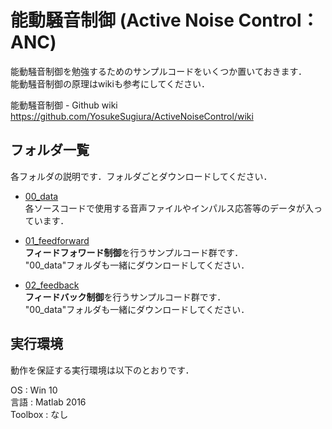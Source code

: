 #  能動騒音制御 (Active Noise Control：ANC)

能動騒音制御を勉強するためのサンプルコードをいくつか置いておきます．  
能動騒音制御の原理はwikiも参考にしてください．

能動騒音制御 - Github wiki  
https://github.com/YosukeSugiura/ActiveNoiseControl/wiki

## フォルダ一覧

各フォルダの説明です．フォルダごとダウンロードしてください．

- [00_data](https://github.com/YosukeSugiura/ActiveNoiseControl/tree/master/00_data)  
   各ソースコードで使用する音声ファイルやインパルス応答等のデータが入っています．
   
- [01_feedforward](https://github.com/YosukeSugiura/ActiveNoiseControl/tree/master/01_feedforward)  
   **フィードフォワード制御**を行うサンプルコード群です．  
   "00_data"フォルダも一緒にダウンロードしてください．
   
- [02_feedback](https://github.com/YosukeSugiura/ActiveNoiseControl/tree/master/02_feedback)  
   **フィードバック制御**を行うサンプルコード群です．  
   "00_data"フォルダも一緒にダウンロードしてください．
   
## 実行環境
   
動作を保証する実行環境は以下のとおりです．
   
   OS : Win 10  
   言語 : Matlab 2016  
   Toolbox : なし

